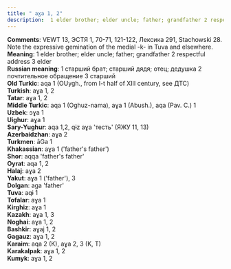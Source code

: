 ```yaml
---
title: " aɣa 1, 2"
description:  1 elder brother; elder uncle; father; grandfather 2 respectful address 3 elder
---
```


<strong>Comments</strong>:  VEWT 13, ЭСТЯ 1, 70-71, 121-122, Лексика 291, Stachowski 28. Note the expressive gemination of the medial -k- in Tuva and elsewhere.<br>
<strong>Meaning</strong>:  1 elder brother; elder uncle; father; grandfather 2 respectful address 3 elder<br>
<strong>Russian meaning</strong>:  1 старший брат; старший дядя; отец; дедушка 2 почтительное обращение 3 старший<br>
<strong>Old Turkic</strong>:  aqa 1 (OUygh., from I-t half of XIII century, see ДТС)<br>
<strong>Turkish</strong>:  aɣa 1, 2<br>
<strong>Tatar</strong>:  aɣa 1, 2<br>
<strong>Middle Turkic</strong>:  aqa 1 (Oghuz-nama), aɣa 1 (Abush.), aqa (Pav. C.) 1<br>
<strong>Uzbek</strong>:  ɔɣa 1<br>
<strong>Uighur</strong>:  aɣa 1<br>
<strong>Sary-Yughur</strong>:  aqa 1,2, qɨz aɣa 'тесть' (ЯЖУ 11, 13)<br>
<strong>Azerbaidzhan</strong>:  aɣa 2<br>
<strong>Turkmen</strong>:  āGa 1<br>
<strong>Khakassian</strong>:  aɣa 1 ('father's father')<br>
<strong>Shor</strong>:  aqqa 'father's father'<br>
<strong>Oyrat</strong>:  aqa 1, 2<br>
<strong>Halaj</strong>:  aɣa 2<br>
<strong>Yakut</strong>:  aɣa 1 ('father'), 3<br>
<strong>Dolgan</strong>:  aga 'father'<br>
<strong>Tuva</strong>:  aqɨ 1<br>
<strong>Tofalar</strong>:  aɣa 1<br>
<strong>Kirghiz</strong>:  aɣa 1<br>
<strong>Kazakh</strong>:  aɣa 1, 3<br>
<strong>Noghai</strong>:  aɣa 1, 2<br>
<strong>Bashkir</strong>:  aɣaj 1, 2<br>
<strong>Gagauz</strong>:  aɣa 1, 2<br>
<strong>Karaim</strong>:  aqa 2 (K), aɣa 2, 3 (K, T)<br>
<strong>Karakalpak</strong>:  aɣa 1, 2<br>
<strong>Kumyk</strong>:  aɣa 1, 2<br>


